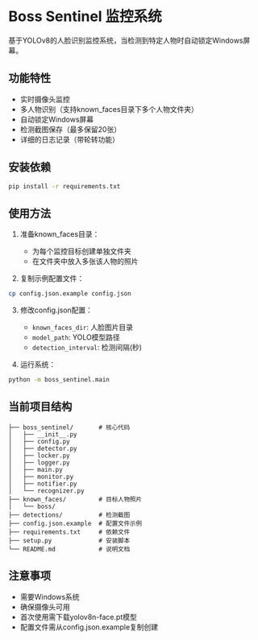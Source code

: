 # Boss Sentinel 监控系统

基于YOLOv8的人脸识别监控系统，当检测到特定人物时自动锁定Windows屏幕。

## 功能特性

- 实时摄像头监控
- 多人物识别（支持known_faces目录下多个人物文件夹）
- 自动锁定Windows屏幕
- 检测截图保存（最多保留20张）
- 详细的日志记录（带轮转功能）

## 安装依赖

```bash
pip install -r requirements.txt
```

## 使用方法

1. 准备known_faces目录：
   - 为每个监控目标创建单独文件夹
   - 在文件夹中放入多张该人物的照片

2. 复制示例配置文件：
```bash
cp config.json.example config.json
```

3. 修改config.json配置：
   - `known_faces_dir`: 人脸图片目录
   - `model_path`: YOLO模型路径
   - `detection_interval`: 检测间隔(秒)

4. 运行系统：
```bash
python -m boss_sentinel.main
```

## 当前项目结构

```
├── boss_sentinel/       # 核心代码
│   ├── __init__.py
│   ├── config.py
│   ├── detector.py
│   ├── locker.py
│   ├── logger.py
│   ├── main.py
│   ├── monitor.py
│   ├── notifier.py
│   └── recognizer.py
├── known_faces/         # 目标人物照片
│   └── boss/
├── detections/          # 检测截图
├── config.json.example  # 配置文件示例
├── requirements.txt     # 依赖文件
├── setup.py             # 安装脚本
└── README.md            # 说明文档
```

## 注意事项

- 需要Windows系统
- 确保摄像头可用
- 首次使用需下载yolov8n-face.pt模型
- 配置文件需从config.json.example复制创建